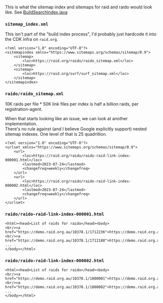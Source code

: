 This is what the sitemap index and sitemaps for raid and raido would look like. 
See [BuildSearchIndex.java](/api-svc/spring/src/main/java/raido/cmdline/BuildSearchIndex.java)

### `sitemap_index.xml`

This isn't part of the "build index process", I'd probably just hardcode it 
into the CDK infra on `raid.org`.

```
<?xml version="1.0" encoding="UTF-8"?>
<sitemapindex xmlns="https://www.sitemaps.org/schemas/sitemap/0.9">
    <sitemap>
        <loc>https://raid.org/raido/raido_sitemap.xml</loc>
    </sitemap>
    <sitemap>
        <loc>https://raid.org/surf/surf_sitemap.xml</loc>
    </sitemap>
</sitemapindex>
```

### `raido/raido_sitemap.xml`

10K raids per file * 50K link files per index is half a billion raids, per 
registration-agent.

When that starts looking like an issue, we can look at another implementation.  
There's no rule against (and I believe Google explicitly support) nested 
sitemap indexes. One level of that is 25 quadrillion.  

```
<?xml version="1.0" encoding="UTF-8"?>
<urlset xmlns="https://www.sitemaps.org/schemas/sitemap/0.9">
    <url>
        <loc>https://raid.org/raido/raido-raid-link-index-000001.html</loc>
        <lastmod>2023-07-24</lastmod>
        <changefreq>weekly</changefreq>
    </url>
    <url>
        <loc>https://raid.org/raido/raido-raid-link-index-000002.html</loc>
        <lastmod>2023-07-24</lastmod>
        <changefreq>weekly</changefreq>
    </url>
</urlset>
```

### `raido/raido-raid-link-index-000001.html`
```
<html><head>List of raids for raido</head><body>
<br/><a href="https://demo.raid.org.au/10378.1/1712236">https://demo.raid.org.au/10378.1/1712236</a>
<br/><a href="https://demo.raid.org.au/10378.1/1712188">https://demo.raid.org.au/10378.1/1712188</a>
...
</body></html>
```

### `raido/raido-raid-link-index-000002.html`
```
<html><head>List of raids for raido</head><body>
<br/><a href="https://demo.raid.org.au/10378.1/1800001">https://demo.raid.org.au/10378.1/1800001</a>
<br/><a href="https://demo.raid.org.au/10378.1/1800002">https://demo.raid.org.au/10378.1/1800002</a>
...
</body></html>
```
